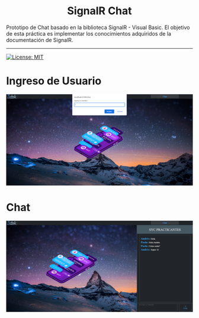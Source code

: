 <h1 align="center">SignalR Chat</h1>

Prototipo de Chat basado en la biblioteca SignalR - Visual Basic. El objetivo de esta práctica es implementar los conocimientos adquiridos de la documentación de SignalR.
<hr>

<p>
  <a href="#" target="_blank">
    <img alt="License: MIT" src="https://img.shields.io/badge/License-GPL-yellow.svg" />
  </a>
</p>

# Ingreso de Usuario
![Parte1](https://github.com/ApidriuC/SignalR_Chat/blob/master/Captura.PNG)

# Chat
![Parte2](https://github.com/ApidriuC/SignalR_Chat/blob/master/Captura1.PNG)
